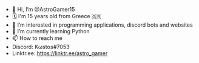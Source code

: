 - 👋 Hi, I’m @AstroGamer15
- 🗓️ I'm 15 years old from Greece 🇬🇷
- 👀 I’m interested in programming applications, discord bots and websites
- 🌱 I’m currently learning Python
- 📫 How to reach me
- Discord: Kωstαs#7053
- Linktr.ee: https://linktr.ee/astro_gamer

<!---
AstroGamer15/AstroGamer15 is a ✨ special ✨ repository because its `README.md` (this file) appears on your GitHub profile.
You can click the Preview link to take a look at your changes.
--->
